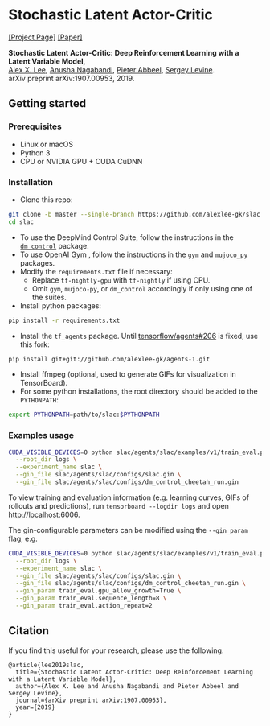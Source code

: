 # Stochastic Latent Actor-Critic
[[Project Page]](https://alexlee-gk.github.io/slac/) [[Paper]](https://arxiv.org/abs/1907.00953)

**Stochastic Latent Actor-Critic: Deep Reinforcement Learning with a Latent Variable Model,**  
[Alex X. Lee](https://alexlee-gk.github.io/), [Anusha Nagabandi](https://people.eecs.berkeley.edu/~nagaban2/), [Pieter Abbeel](https://people.eecs.berkeley.edu/~pabbeel/), [Sergey Levine](https://people.eecs.berkeley.edu/~svlevine/).  
arXiv preprint arXiv:1907.00953, 2019.

## Getting started ###
### Prerequisites
- Linux or macOS
- Python 3
- CPU or NVIDIA GPU + CUDA CuDNN

### Installation
- Clone this repo:
```bash
git clone -b master --single-branch https://github.com/alexlee-gk/slac.git
cd slac
```
- To use the DeepMind Control Suite, follow the instructions in the [`dm_control`](https://github.com/deepmind/dm_control) package.
- To use OpenAI Gym , follow the instructions in the [`gym`](https://github.com/openai/gym) and [`mujoco_py`](https://github.com/openai/mujoco-py) packages.
- Modify the `requirements.txt` file if necessary:
  - Replace `tf-nightly-gpu` with `tf-nightly` if using CPU.
  - Omit `gym`, `mujoco-py`, or `dm_control` accordingly if only using one of the suites.
- Install python packages:
```bash
pip install -r requirements.txt
```
- Install the `tf_agents` package. Until [tensorflow/agents#206](https://github.com/tensorflow/agents/issues/206) is fixed, use this fork:
```bash
pip install git+git://github.com/alexlee-gk/agents-1.git
```
- Install ffmpeg (optional, used to generate GIFs for visualization in TensorBoard).
- For some python installations, the root directory should be added to the `PYTHONPATH`:
```bash
export PYTHONPATH=path/to/slac:$PYTHONPATH
```

### Examples usage
```bash
CUDA_VISIBLE_DEVICES=0 python slac/agents/slac/examples/v1/train_eval.py \
  --root_dir logs \
  --experiment_name slac \
  --gin_file slac/agents/slac/configs/slac.gin \
  --gin_file slac/agents/slac/configs/dm_control_cheetah_run.gin
```
To view training and evaluation information (e.g. learning curves, GIFs of rollouts and predictions), run `tensorboard --logdir logs` and open http://localhost:6006. 

The gin-configurable parameters can be modified using the `--gin_param` flag, e.g. 
```bash
CUDA_VISIBLE_DEVICES=0 python slac/agents/slac/examples/v1/train_eval.py \
  --root_dir logs \
  --experiment_name slac \
  --gin_file slac/agents/slac/configs/slac.gin \
  --gin_file slac/agents/slac/configs/dm_control_cheetah_run.gin \
  --gin_param train_eval.gpu_allow_growth=True \
  --gin_param train_eval.sequence_length=8 \
  --gin_param train_eval.action_repeat=2
```

## Citation
If you find this useful for your research, please use the following.

```
@article{lee2019slac,
  title={Stochastic Latent Actor-Critic: Deep Reinforcement Learning with a Latent Variable Model},
  author={Alex X. Lee and Anusha Nagabandi and Pieter Abbeel and Sergey Levine},
  journal={arXiv preprint arXiv:1907.00953},
  year={2019}
}
```
